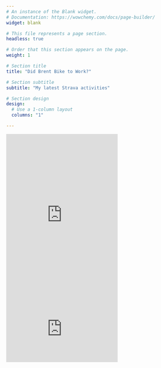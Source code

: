 ```yaml
---
# An instance of the Blank widget.
# Documentation: https://wowchemy.com/docs/page-builder/
widget: blank

# This file represents a page section.
headless: true

# Order that this section appears on the page.
weight: 1

# Section title
title: "Did Brent Bike to Work?"

# Section subtitle
subtitle: "My latest Strava activities"

# Section design
design:
  # Use a 1-column layout
  columns: "1"

---
```



<iframe height='454' width='300' frameborder='0' allowtransparency='true' scrolling='no' src='https://www.strava.com/athletes/52949797/latest-rides/d1e0b70f57cd7b20f9ec8d84c704157fd532bebe'></iframe>

<iframe height='160' width='300' frameborder='0' allowtransparency='true' scrolling='no' src='https://www.strava.com/athletes/52949797/activity-summary/d1e0b70f57cd7b20f9ec8d84c704157fd532bebe'></iframe>